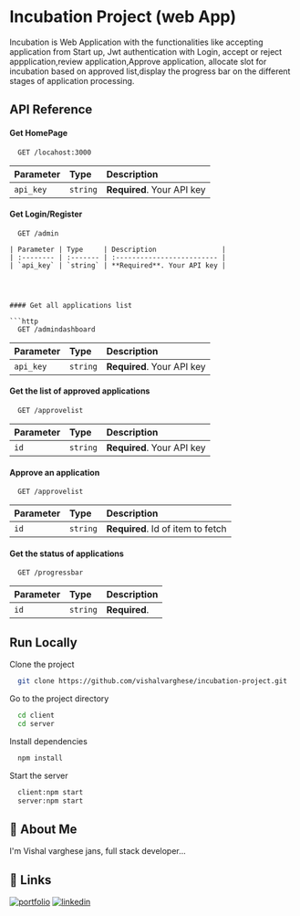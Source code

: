 
# Incubation Project (web App)

Incubation is Web Application with the functionalities
like accepting application from Start up, Jwt authentication with Login,
accept or reject appplication,review application,Approve application,
allocate slot for incubation based on approved list,display the progress 
bar on the different stages of application processing.


## API Reference



#### Get HomePage

```http
  GET /locahost:3000
```

| Parameter | Type     | Description                |
| :-------- | :------- | :------------------------- |
| `api_key` | `string` | **Required**. Your API key |

#### Get Login/Register

```http
  GET /admin

| Parameter | Type     | Description                |
| :-------- | :------- | :------------------------- |
| `api_key` | `string` | **Required**. Your API key |




#### Get all applications list

```http
  GET /admindashboard
```

| Parameter | Type     | Description                |
| :-------- | :------- | :------------------------- |
| `api_key` | `string` | **Required**. Your API key |


#### Get the list of approved applications

```http
  GET /approvelist
```

| Parameter | Type     | Description                       |
| :-------- | :------- | :-------------------------------- |
| `id`      | `string` | **Required**. Your API key |

#### Approve an application

```http
  GET /approvelist
```

| Parameter | Type     | Description                       |
| :-------- | :------- | :-------------------------------- |
| `id`      | `string` | **Required**. Id of item to fetch |


#### Get the status of applications

```http
  GET /progressbar
```

| Parameter | Type     | Description                       |
| :-------- | :------- | :-------------------------------- |
| `id`      | `string` | **Required**.|Your API key


## Run Locally

Clone the project

```bash
  git clone https://github.com/vishalvarghese/incubation-project.git
```

Go to the project directory

```bash
  cd client
  cd server
```

Install dependencies

```bash
  npm install
```

Start the server

```bash
  client:npm start
  server:npm start
```


## 🚀 About Me
I'm Vishal varghese jans, full stack developer...


## 🔗 Links
[![portfolio](https://img.shields.io/badge/my_portfolio-000?style=for-the-badge&logo=ko-fi&logoColor=white)](https://vishalvarghese.github.io/portfolio/)
[![linkedin](https://img.shields.io/badge/linkedin-0A66C2?style=for-the-badge&logo=linkedin&logoColor=white)](https://www.linkedin.com/in/vishalvjans/)

